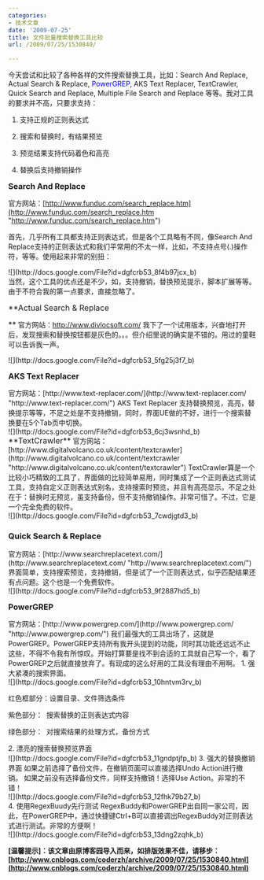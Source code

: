 ```yaml
---
categories:
- 技术文章
date: '2009-07-25'
title: 文件批量搜索替换工具比较
url: /2009/07/25/1530840/

---
```



今天尝试和比较了各种各样的文件搜索替换工具，比如：Search And Replace, Actual Search &amp; Replace, <span style="color: #0000ff;">PowerGREP</span>, AKS Text Replacer, TextCrawler, Quick Search and Replace, Multiple File Search and Replace 等等。我对工具的要求并不高，只要求支持：

1. 支持正规的正则表达式

2. 搜索和替换时，有结果预览

3. 预览结果支持代码着色和高亮

4. 替换后支持撤销操作

<font size="3">**Search And Replace**</font>

官方网站：[http://www.funduc.com/search_replace.htm](http://www.funduc.com/search_replace.htm "http://www.funduc.com/search_replace.htm")

首先，几乎所有工具都支持正则表达式，但是各个工具略有不同，像<span>Search And Replace</span><span>支持的正则表达式和我们平常用的不太一样，比如，不支持点号(.)操作符，等等。使用起来非常的别扭：</span>

<div id="z08g" style="text-align: left;">![](http://docs.google.com/File?id=dgfcrb53_8f4b97jcx_b)</div>

<span>
当然，这个工具的优点还是不少，如，支持撤销，替换预览提示，脚本扩展等等。由于不符合我的第一点要求，直接忽略了。</span>

<font size="3">**Actual Search &amp; Replace

**</font>
<span>
官方网站：</span>[<span>http://www.divlocsoft.com/</span>](http://www.divlocsoft.com/ "http://www.divlocsoft.com/")
<span>
我下了一个试用版本，兴奋地打开后，发现搜索和替换按钮都是灰色的。。。但介绍里说的确实是不错的。用过的童鞋可以告诉我一声。</span>

<div id="i:1u" style="text-align: left;">
<div id="swtw" style="text-align: left;">![](http://docs.google.com/File?id=dgfcrb53_5fg25j3f7_b)

<font size="3">**AKS Text Replacer**</font>

<span>
官方网站：</span>[<span>http://www.text-replacer.com/</span>](http://www.text-replacer.com/ "http://www.text-replacer.com/")
<span>
AKS Text Replacer 支持替换预览，高亮，替换提示等等，不足之处是不支持撤销，同时，界面UE做的不好，进行一个搜索替换要在5个Tab页中切换。</span>

<div id="y15." style="text-align: left;">![](http://docs.google.com/File?id=dgfcrb53_6cj3wsnhd_b)</div>

</div>
</div>
<font size="3">**TextCrawler**</font>

<span>
官方网站：</span>[<span>http://www.digitalvolcano.co.uk/content/textcrawler</span>](http://www.digitalvolcano.co.uk/content/textcrawler "http://www.digitalvolcano.co.uk/content/textcrawler")
<span>
TextCrawler算是一个比较小巧精致的工具了，界面做的比较简单易用，同时集成了一个正则表达式测试工具，支持自定义正则表达式别名，支持搜索时预览，并且有高亮显示。</span><span>不足之处在于：替换时无预览，虽支持备份，但不支持撤销操作。</span><span>非常可惜了。不过，它是一个完全免费的软件。</span>

<div id="kqps" style="text-align: left;">![](http://docs.google.com/File?id=dgfcrb53_7cwdjgtd3_b)</div>

### <span>Quick Search &amp; Replace</span>
<span>
官方网站：</span>[<span>http://www.searchreplacetext.com/</span>](http://www.searchreplacetext.com/ "http://www.searchreplacetext.com/")
<span>
界面简单，支持搜索预览，支持撤销，但是试了一个正则表达式，似乎匹配结果还有点问题。这个也是一个免费软件。</span>

<div id="z7w7" style="text-align: left;">![](http://docs.google.com/File?id=dgfcrb53_9f2887hd5_b)</div>

<font size="3">**PowerGREP**</font>

<span>
官方网站：</span>[<span>http://www.powergrep.com/</span>](http://www.powergrep.com/ "http://www.powergrep.com/")
<span>
我们最强大的工具出场了，这就是PowerGREP。PowerGREP支持所有我开头提到的功能，同时其功能还远远不止这些，不得不令我有所惊叹。开始打算要是找不到合适的工具就自己写一个，看了PowerGREP之后就直接放弃了。有现成的这么好用的工具没有理由不用啊。</span>

<span>
1. 强大紧凑的搜索界面。</span>

<div id="l00v" style="text-align: left;">![](http://docs.google.com/File?id=dgfcrb53_10hntvm3rv_b)</div>

<span>红色框部分</span><span>：设置目录、文件筛选条件</span>

<span>紫色部分</span><span>：&nbsp; 搜索替换的正则表达式内容</span>

<span>绿色部分</span><span>：&nbsp; 对搜索结果的处理方式，备份方式</span>

<span>
2. 漂亮的搜索替换预览界面</span>

<div id="sgr:" style="text-align: left;">![](http://docs.google.com/File?id=dgfcrb53_11gndptjfp_b)

<span>
3. 强大的替换撤销界面</span>

<span>
如果之前选择了备份文件，在撤销页面可以直接选择Undo Action进行撤销。</span>
<span>
如果之前没有选择备份文件，同样支持撤销！选择Use Action。非常的不错！</span>

<div id="txzs" style="text-align: left;">![](http://docs.google.com/File?id=dgfcrb53_12fhk79b27_b)</div>

</div><span>
4. 使用</span><span>RegexBuudy</span><span>先行测试</span>

<span>
RegexBuddy和PowerGREP出自同一家公司，因此，在PowerGREP中，通过快捷键</span><span>Ctrl+B</span><span>可以直接调出RegexBuddy对正则表达式进行测试。非常的方便啊！</span>

<div id="ajqa" style="text-align: left;">![](http://docs.google.com/File?id=dgfcrb53_13dng2zqhk_b)</div>

**[温馨提示]：该文章由原博客园导入而来，如排版效果不佳，请移步：[http://www.cnblogs.com/coderzh/archive/2009/07/25/1530840.html](http://www.cnblogs.com/coderzh/archive/2009/07/25/1530840.html)**